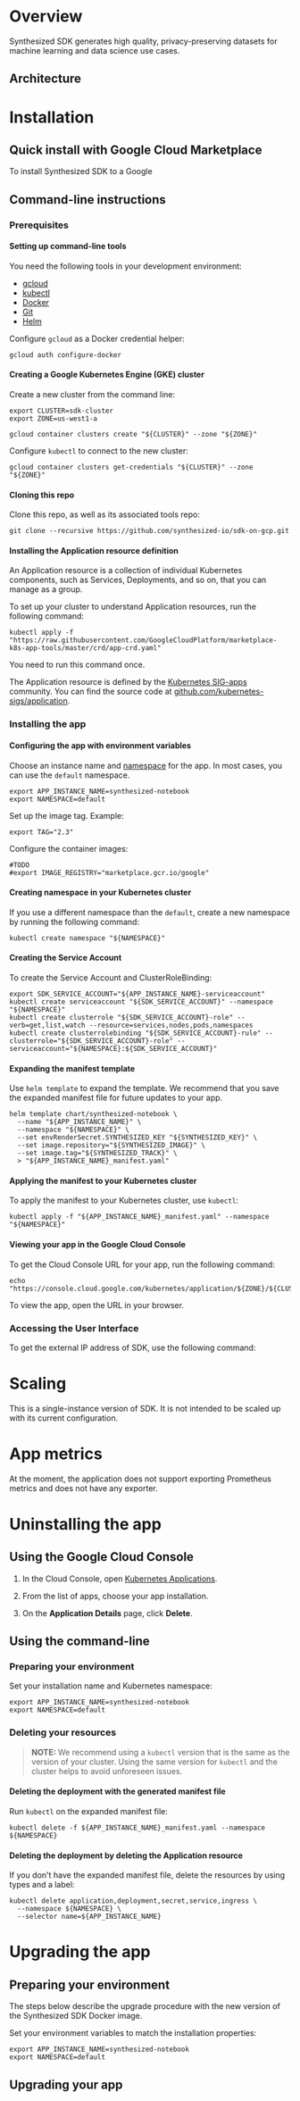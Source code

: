 # Overview

Synthesized SDK generates high quality, privacy-preserving datasets for machine learning and data science use cases.

[//]: # (Available on the GCP Cloud Marketplace: TODO)

## Architecture

[//]: # (TODO)

# Installation

## Quick install with Google Cloud Marketplace

To install Synthesized SDK to a Google

[//]: # (Kubernetes Engine cluster via Google Cloud Marketplace, follow these instructions: TODO)

## Command-line instructions

### Prerequisites

#### Setting up command-line tools

You need the following tools in your development environment:

- [gcloud](https://cloud.google.com/sdk/gcloud/)
- [kubectl](https://kubernetes.io/docs/reference/kubectl/overview/)
- [Docker](https://docs.docker.com/install/)
- [Git](https://git-scm.com/book/en/v2/Getting-Started-Installing-Git)
- [Helm](https://helm.sh/)

Configure `gcloud` as a Docker credential helper:

```shell
gcloud auth configure-docker
```

#### Creating a Google Kubernetes Engine (GKE) cluster

Create a new cluster from the command line:

```shell
export CLUSTER=sdk-cluster
export ZONE=us-west1-a

gcloud container clusters create "${CLUSTER}" --zone "${ZONE}"
```

Configure `kubectl` to connect to the new cluster:

```shell
gcloud container clusters get-credentials "${CLUSTER}" --zone "${ZONE}"
```

#### Cloning this repo

Clone this repo, as well as its associated tools repo:

```shell
git clone --recursive https://github.com/synthesized-io/sdk-on-gcp.git
```

#### Installing the Application resource definition

An Application resource is a collection of individual Kubernetes
components, such as Services, Deployments, and so on, that you can
manage as a group.

To set up your cluster to understand Application resources, run the
following command:

```shell
kubectl apply -f "https://raw.githubusercontent.com/GoogleCloudPlatform/marketplace-k8s-app-tools/master/crd/app-crd.yaml"
```

You need to run this command once.

The Application resource is defined by the
[Kubernetes SIG-apps](https://github.com/kubernetes/community/tree/master/sig-apps)
community. You can find the source code at
[github.com/kubernetes-sigs/application](https://github.com/kubernetes-sigs/application).

### Installing the app

#### Configuring the app with environment variables

Choose an instance name and
[namespace](https://kubernetes.io/docs/concepts/overview/working-with-objects/namespaces/)
for the app. In most cases, you can use the `default` namespace.

```shell
export APP_INSTANCE_NAME=synthesized-notebook
export NAMESPACE=default
```

Set up the image tag.
Example:

```shell
export TAG="2.3"
```

Configure the container images:

```shell
#TODO
#export IMAGE_REGISTRY="marketplace.gcr.io/google"
```

#### Creating namespace in your Kubernetes cluster

If you use a different namespace than the `default`, create a new namespace by
running the following command:

```shell
kubectl create namespace "${NAMESPACE}"
```

#### Creating the Service Account

To create the Service Account and ClusterRoleBinding:

```shell
export SDK_SERVICE_ACCOUNT="${APP_INSTANCE_NAME}-serviceaccount"
kubectl create serviceaccount "${SDK_SERVICE_ACCOUNT}" --namespace "${NAMESPACE}"
kubectl create clusterrole "${SDK_SERVICE_ACCOUNT}-role" --verb=get,list,watch --resource=services,nodes,pods,namespaces
kubectl create clusterrolebinding "${SDK_SERVICE_ACCOUNT}-rule" --clusterrole="${SDK_SERVICE_ACCOUNT}-role" --serviceaccount="${NAMESPACE}:${SDK_SERVICE_ACCOUNT}"
```

#### Expanding the manifest template

Use `helm template` to expand the template. We recommend that you save the
expanded manifest file for future updates to your app.

```shell
helm template chart/synthesized-notebook \
  --name "${APP_INSTANCE_NAME}" \
  --namespace "${NAMESPACE}" \
  --set envRenderSecret.SYNTHESIZED_KEY "${SYNTHESIZED_KEY}" \
  --set image.repository="${SYNTHESIZED_IMAGE}" \
  --set image.tag="${SYNTHESIZED_TRACK}" \
  > "${APP_INSTANCE_NAME}_manifest.yaml"
```

#### Applying the manifest to your Kubernetes cluster

To apply the manifest to your Kubernetes cluster, use `kubectl`:

```shell
kubectl apply -f "${APP_INSTANCE_NAME}_manifest.yaml" --namespace "${NAMESPACE}"
```

#### Viewing your app in the Google Cloud Console

To get the Cloud Console URL for your app, run the following command:

```shell
echo "https://console.cloud.google.com/kubernetes/application/${ZONE}/${CLUSTER}/${NAMESPACE}/${APP_INSTANCE_NAME}"
```

To view the app, open the URL in your browser.

### Accessing the User Interface

To get the external IP address of SDK, use the following
command:

[//]: # (TODO)

[//]: # (```shell)

[//]: # (```)

# Scaling

This is a single-instance version of SDK. It is not intended to be scaled
up with its current configuration.

# App metrics

At the moment, the application does not support exporting Prometheus metrics and does not have any exporter.

# Uninstalling the app

## Using the Google Cloud Console

1.  In the Cloud Console, open
    [Kubernetes Applications](https://console.cloud.google.com/kubernetes/application).

2.  From the list of apps, choose your app installation.

3.  On the **Application Details** page, click **Delete**.

## Using the command-line

### Preparing your environment

Set your installation name and Kubernetes namespace:

```shell
export APP_INSTANCE_NAME=synthesized-notebook
export NAMESPACE=default
```

### Deleting your resources

> **NOTE:** We recommend using a `kubectl` version that is the same as the
> version of your cluster. Using the same version for `kubectl` and the cluster
> helps to avoid unforeseen issues.

#### Deleting the deployment with the generated manifest file

Run `kubectl` on the expanded manifest file:

```shell
kubectl delete -f ${APP_INSTANCE_NAME}_manifest.yaml --namespace ${NAMESPACE}
```

#### Deleting the deployment by deleting the Application resource

If you don't have the expanded manifest file, delete the resources by using
types and a label:

```shell
kubectl delete application,deployment,secret,service,ingress \
  --namespace ${NAMESPACE} \
  --selector name=${APP_INSTANCE_NAME}
```

# Upgrading the app

## Preparing your environment

The steps below describe the upgrade procedure with the new version of the
Synthesized SDK Docker image.

Set your environment variables to match the installation properties:

```shell
export APP_INSTANCE_NAME=synthesized-notebook
export NAMESPACE=default
```

## Upgrading your app

[//]: # (TOOD)
